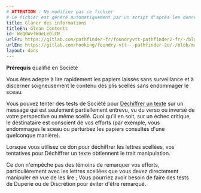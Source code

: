 ```yaml
---
# ATTENTION : Ne modifiez pas ce fichier
# Ce fichier est généré automatiquement par un script d'après les données du module Foundry VTT officiel et de sa traduction
title: Glaner des informations
titleEn: Glean Contents
id: WeQGWvlWdeLeOlCN
urlFr: https://gitlab.com/pathfinder-fr/foundryvtt-pathfinder2-fr/-/blob/master/data/feats/WeQGWvlWdeLeOlCN.htm
urlEn: https://gitlab.com/hooking/foundry-vtt---pathfinder-2e/-/blob/master/packs/data/feats.db/glean-contents.json
layout: dons
---
```

**Prérequis** qualifié en Société

Vous êtes adepte à lire rapidement les papiers laissés sans surveillance et à discerner soigneusement le contenu des plis scellés sans endommager le sceau.

Vous pouvez tenter des tests de Société pour [Déchiffrer un texte](../actions/déchiffrer-un-texte.md) sur un message qui est seulement partiellement entrevu, vu du verso ou inversé de votre perspective ou même scellé. Quoi qu'il en soit, sur un échec critique, le destinataire est conscient de vos efforts (par exemple, vous endommages le sceau ou perturbez les papiers consultés d'une quelconque manière).

Lorsque vous utilisez ce don pour déchiffrer les lettres scellées, vos tentatives pour Déchiffrer un texte obtiennent le trait manipulation.

Ce don n'empêche pas des témoins de remarquer vos efforts, particulièrement avec les lettres scellées que vous devez directement manipuler en vue de les lire ; Vous pourriez avoir besoin de faire des tests de Duperie ou de Discrétion pour éviter d'être remarqué.
